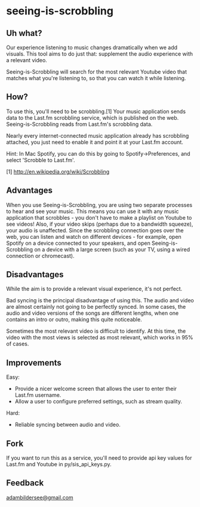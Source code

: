 seeing-is-scrobbling
====================

Uh what?
--------

Our experience listening to music changes dramatically when we add visuals. This tool aims to do just that: supplement the audio experience with a relevant video.

Seeing-is-Scrobbling will search for the most relevant Youtube video that matches what you're listening to, so that you can watch it while listening.

How?
----

To use this, you'll need to be scrobbling.[1] Your music application sends data to the Last.fm scrobbling service, which is published on the web. Seeing-is-Scrobbling reads from Last.fm's scrobbling data.

Nearly every internet-connected music application already has scrobbling attached, you just need to enable it and point it at your Last.fm account.

Hint: In Mac Spotify, you can do this by going to Spotify-&gt;Preferences, and select 'Scrobble to Last.fm'.

[1] http://en.wikipedia.org/wiki/Scrobbling


Advantages
----------

When you use Seeing-is-Scrobbling, you are using two separate processes to hear and see your music. This means you can use it with any music application that scrobbles - you don't have to make a playlist on Youtube to see videos! Also, if your video skips (perhaps due to a bandwidth squeeze), your audio is unaffected. Since the scrobbling connection goes over the web, you can listen and watch on different devices - for example, open Spotify on a device connected to your speakers, and open Seeing-is-Scrobbling on a device with a large screen (such as your TV, using a wired connection or chromecast).

Disadvantages
-------------

While the aim is to provide a relevant visual experience, it's not perfect.

Bad syncing is the principal disadvantage of using this. The audio and video are almost certainly not going to be perfectly synced. In some cases, the audio and video versions of the songs are different lengths, when one contains an intro or outro, making this quite noticeable.

Sometimes the most relevant video is difficult to identify. At this time, the video with the most views is selected as most relevant, which works in 95% of cases.

Improvements
------------

Easy:

* Provide a nicer welcome screen that allows the user to enter their Last.fm username.
* Allow a user to configure preferred settings, such as stream quality.

Hard:

* Reliable syncing between audio and video.

Fork
----

If you want to run this as a service, you'll need to provide api key values for Last.fm and Youtube in py/sis_api_keys.py.

Feedback
--------
adambildersee@gmail.com



